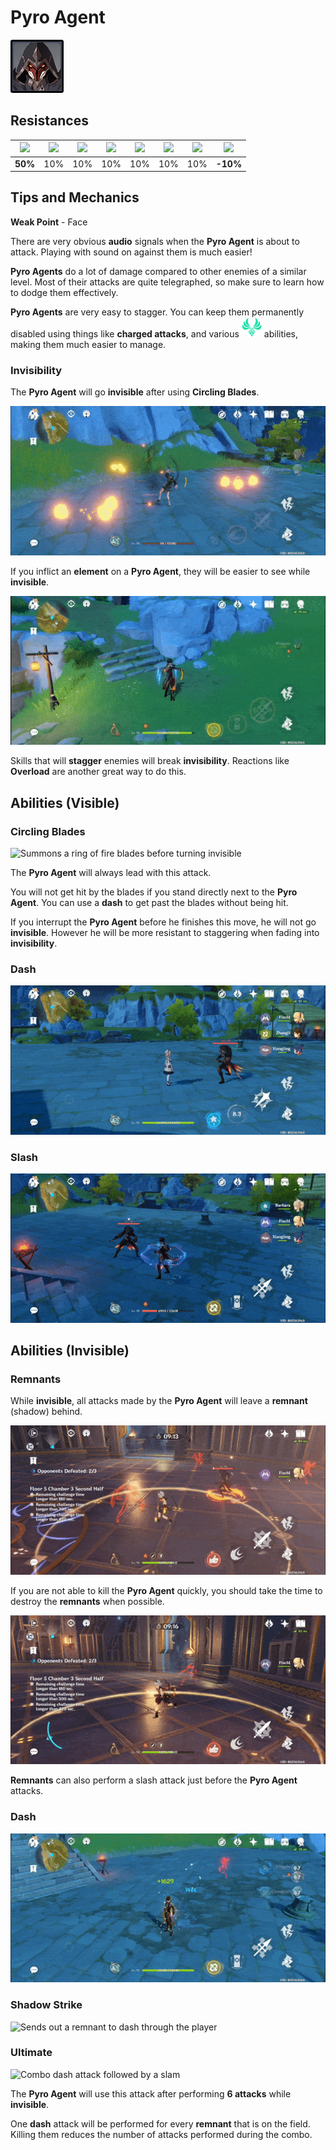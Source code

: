 # Pyro Agent

![](../../.gitbook/assets/fatui-agent-pyro-.jpg)

## Resistances

| ​​![](https://firebasestorage.googleapis.com/v0/b/gitbook-28427.appspot.com/o/assets%2F-MVAGyyACcSzyzfmgy7f%2Fsync%2F485abc41b72e4fb75fd6cf1b2c21d83a5da9a05c.png?generation=1615182625871961&alt=media) | ​​![](https://firebasestorage.googleapis.com/v0/b/gitbook-28427.appspot.com/o/assets%2F-MVAGyyACcSzyzfmgy7f%2Fsync%2F1a9d730812988c6cd8678f117630d179f689cee0.png?generation=1615182626544397&alt=media) | ​​![](https://firebasestorage.googleapis.com/v0/b/gitbook-28427.appspot.com/o/assets%2F-MVAGyyACcSzyzfmgy7f%2Fsync%2Fe0472b52c548a7162a648c191cad9b7bbdf4498b.png?generation=1615182626170812&alt=media) | ​​![](https://firebasestorage.googleapis.com/v0/b/gitbook-28427.appspot.com/o/assets%2F-MVAGyyACcSzyzfmgy7f%2Fsync%2Fa8efded210241d0c6764e2819b9c750deff8a6d4.png?generation=1615182626278065&alt=media) | ​​![](https://firebasestorage.googleapis.com/v0/b/gitbook-28427.appspot.com/o/assets%2F-MVAGyyACcSzyzfmgy7f%2Fsync%2F68e4777d7c38eb974be29d8260b1f52709a44a26.png?generation=1615182625284983&alt=media) | ​​![](https://firebasestorage.googleapis.com/v0/b/gitbook-28427.appspot.com/o/assets%2F-MVAGyyACcSzyzfmgy7f%2Fsync%2Fcb0b6d83e3899b9d4310fb78ce58ccad28b8c839.png?generation=1615182626007947&alt=media) | ​​![](https://firebasestorage.googleapis.com/v0/b/gitbook-28427.appspot.com/o/assets%2F-MVAGyyACcSzyzfmgy7f%2Fsync%2F347363c813f76f26b0c6c74df49012812f9fe690.png?generation=1615182625760905&alt=media) | ​​![](https://firebasestorage.googleapis.com/v0/b/gitbook-28427.appspot.com/o/assets%2F-MVAGyyACcSzyzfmgy7f%2Fsync%2F7db8ec0e8a47656e2367909ab5d65aa19effb930.png?generation=1615182626144273&alt=media) |
| :---: | :---: | :---: | :---: | :---: | :---: | :---: | :---: |
| **50%** | 10% | 10% | 10% | 10% | 10% | 10% | **-10%** |

## Tips and Mechanics

**Weak Point** - Face

There are very obvious **audio** signals when the **Pyro Agent** is about to attack. Playing with sound on against them is much easier!

**Pyro Agents** do a lot of damage compared to other enemies of a similar level. Most of their attacks are quite telegraphed, so make sure to learn how to dodge them effectively.

**Pyro Agents** are very easy to stagger. You can keep them permanently disabled using things like **charged attacks**, and various ![](../../.gitbook/assets/anemo_small.png) abilities, making them much easier to manage.

### Invisibility

The **Pyro Agent** will go **invisible** after using **Circling Blades**.

![Invisible agents affected by Hydro](../../.gitbook/assets/pyroagent_element.gif)

If you inflict an **element** on a **Pyro Agent**, they will be easier to see while **invisible**.

![Staggering an agent out of invisibility](../../.gitbook/assets/pyroagent_reveal.gif)

Skills that will **stagger** enemies will break **invisibility**. Reactions like **Overload** are another great way to do this.

## Abilities \(Visible\)

### Circling Blades

![Summons a ring of fire blades before turning invisible](../../.gitbook/assets/pyroagent_blades.gif)

The **Pyro Agent** will always lead with this attack.

You will not get hit by the blades if you stand directly next to the **Pyro Agent**. You can use a **dash** to get past the blades without being hit.

If you interrupt the **Pyro Agent** before he finishes this move, he will not go **invisible**. However he will be more resistant to staggering when fading into **invisibility**.

### Dash

![Dashes through the player](../../.gitbook/assets/pyroagent_dash.gif)

### Slash

![Slash at melee range](../../.gitbook/assets/pyroagent_slash.gif)

## Abilities \(Invisible\)

### Remnants

While **invisible**, all attacks made by the **Pyro Agent** will leave a **remnant** \(shadow\) behind.

![Remnants can be destroyed by attacks](../../.gitbook/assets/pyroagent_remnantdestroy.gif)

If you are not able to kill the **Pyro Agent** quickly, you should take the time to destroy the **remnants** when possible.

![Remnants performing a slash attack](../../.gitbook/assets/pyroagent_cloneattack.gif)

**Remnants** can also perform a slash attack just before the **Pyro Agent** attacks.

### Dash

![Dashes through the player](../../.gitbook/assets/pyroagent_invisdash.gif)

### Shadow Strike

![Sends out a remnant to dash through the player](../../.gitbook/assets/pyroagent_invisshadow.gif)

### Ultimate

![Combo dash attack followed by a slam](../../.gitbook/assets/pyroagent_utlimate.gif)

The **Pyro Agent** will use this attack after performing **6 attacks** while **invisible**.

One **dash** attack will be performed for every **remnant** that is on the field. Killing them reduces the number of attacks performed during the combo.


